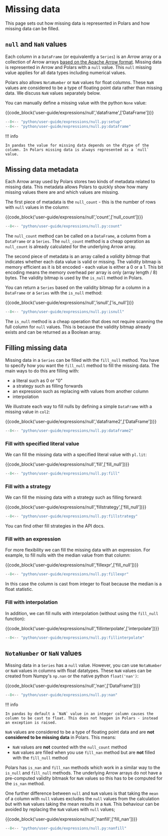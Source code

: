 # Missing data

This page sets out how missing data is represented in Polars and how missing data can be filled.

## `null` and `NaN` values

Each column in a `DataFrame` (or equivalently a `Series`) is an Arrow array or a collection of Arrow arrays [based on the Apache Arrow format](https://arrow.apache.org/docs/format/Columnar.html#null-count). Missing data is represented in Arrow and Polars with a `null` value. This `null` missing value applies for all data types including numerical values.

Polars also allows `NotaNumber` or `NaN` values for float columns. These `NaN` values are considered to be a type of floating point data rather than missing data. We discuss `NaN` values separately below.

You can manually define a missing value with the python `None` value:

{{code_block('user-guide/expressions/null','dataframe',['DataFrame'])}}

```python exec="on" result="text" session="user-guide/null"
--8<-- "python/user-guide/expressions/null.py:setup"
--8<-- "python/user-guide/expressions/null.py:dataframe"
```

!!! info

    In pandas the value for missing data depends on the dtype of the column. In Polars missing data is always represented as a `null` value.

## Missing data metadata

Each Arrow array used by Polars stores two kinds of metadata related to missing data. This metadata allows Polars to quickly show how many missing values there are and which values are missing.

The first piece of metadata is the `null_count` - this is the number of rows with `null` values in the column:

{{code_block('user-guide/expressions/null','count',['null_count'])}}

```python exec="on" result="text" session="user-guide/null"
--8<-- "python/user-guide/expressions/null.py:count"
```

The `null_count` method can be called on a `DataFrame`, a column from a `DataFrame` or a `Series`. The `null_count` method is a cheap operation as `null_count` is already calculated for the underlying Arrow array.

The second piece of metadata is an array called a _validity bitmap_ that indicates whether each data value is valid or missing.
The validity bitmap is memory efficient as it is bit encoded - each value is either a 0 or a 1. This bit encoding means the memory overhead per array is only (array length / 8) bytes. The validity bitmap is used by the `is_null` method in Polars.

You can return a `Series` based on the validity bitmap for a column in a `DataFrame` or a `Series` with the `is_null` method:

{{code_block('user-guide/expressions/null','isnull',['is_null'])}}

```python exec="on" result="text" session="user-guide/null"
--8<-- "python/user-guide/expressions/null.py:isnull"
```

The `is_null` method is a cheap operation that does not require scanning the full column for `null` values. This is because the validity bitmap already exists and can be returned as a Boolean array.

## Filling missing data

Missing data in a `Series` can be filled with the `fill_null` method. You have to specify how you want the `fill_null` method to fill the missing data. The main ways to do this are filling with:

- a literal such as 0 or "0"
- a strategy such as filling forwards
- an expression such as replacing with values from another column
- interpolation

We illustrate each way to fill nulls by defining a simple `DataFrame` with a missing value in `col2`:

{{code_block('user-guide/expressions/null','dataframe2',['DataFrame'])}}

```python exec="on" result="text" session="user-guide/null"
--8<-- "python/user-guide/expressions/null.py:dataframe2"
```

### Fill with specified literal value

We can fill the missing data with a specified literal value with `pl.lit`:

{{code_block('user-guide/expressions/null','fill',['fill_null'])}}

```python exec="on" result="text" session="user-guide/null"
--8<-- "python/user-guide/expressions/null.py:fill"
```

### Fill with a strategy

We can fill the missing data with a strategy such as filling forward:

{{code_block('user-guide/expressions/null','fillstrategy',['fill_null'])}}

```python exec="on" result="text" session="user-guide/null"
--8<-- "python/user-guide/expressions/null.py:fillstrategy"
```

You can find other fill strategies in the API docs.

### Fill with an expression

For more flexibility we can fill the missing data with an expression. For example,
to fill nulls with the median value from that column:

{{code_block('user-guide/expressions/null','fillexpr',['fill_null'])}}

```python exec="on" result="text" session="user-guide/null"
--8<-- "python/user-guide/expressions/null.py:fillexpr"
```

In this case the column is cast from integer to float because the median is a float statistic.

### Fill with interpolation

In addition, we can fill nulls with interpolation (without using the `fill_null` function):

{{code_block('user-guide/expressions/null','fillinterpolate',['interpolate'])}}

```python exec="on" result="text" session="user-guide/null"
--8<-- "python/user-guide/expressions/null.py:fillinterpolate"
```

## `NotaNumber` or `NaN` values

Missing data in a `Series` has a `null` value. However, you can use `NotaNumber` or `NaN` values in columns with float datatypes. These `NaN` values can be created from Numpy's `np.nan` or the native python `float('nan')`:

{{code_block('user-guide/expressions/null','nan',['DataFrame'])}}

```python exec="on" result="text" session="user-guide/null"
--8<-- "python/user-guide/expressions/null.py:nan"
```

!!! info

    In pandas by default a `NaN` value in an integer column causes the column to be cast to float. This does not happen in Polars - instead an exception is raised.

`NaN` values are considered to be a type of floating point data and are **not considered to be missing data** in Polars. This means:

- `NaN` values are **not** counted with the `null_count` method
- `NaN` values are filled when you use `fill_nan` method but are **not** filled with the `fill_null` method

Polars has `is_nan` and `fill_nan` methods which work in a similar way to the `is_null` and `fill_null` methods. The underlying Arrow arrays do not have a pre-computed validity bitmask for `NaN` values so this has to be computed for the `is_nan` method.

One further difference between `null` and `NaN` values is that taking the `mean` of a column with `null` values excludes the `null` values from the calculation but with `NaN` values taking the mean results in a `NaN`. This behaviour can be avoided by replacing the `NaN` values with `null` values;

{{code_block('user-guide/expressions/null','nanfill',['fill_nan'])}}

```python exec="on" result="text" session="user-guide/null"
--8<-- "python/user-guide/expressions/null.py:nanfill"
```
